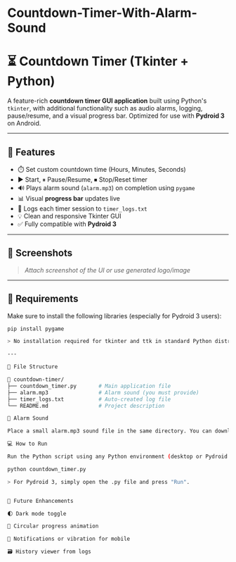 # Countdown-Timer-With-Alarm-Sound

# ⏳ Countdown Timer (Tkinter + Python)

A feature-rich **countdown timer GUI application** built using Python's `tkinter`, with additional functionality such as audio alarms, logging, pause/resume, and a visual progress bar. Optimized for use with **Pydroid 3** on Android.

---

## 🚀 Features

- ⏱️ Set custom countdown time (Hours, Minutes, Seconds)
- ▶️ Start, ⏸ Pause/Resume, ⏹ Stop/Reset timer
- 🔊 Plays alarm sound (`alarm.mp3`) on completion using `pygame`
- 📊 Visual **progress bar** updates live
- 📝 Logs each timer session to `timer_logs.txt`
- 💡 Clean and responsive Tkinter GUI
- ✅ Fully compatible with **Pydroid 3**

---

## 📸 Screenshots

> _Attach screenshot of the UI or use generated logo/image_

---

## 🔧 Requirements

Make sure to install the following libraries (especially for Pydroid 3 users):

```bash
pip install pygame

> No installation required for tkinter and ttk in standard Python distributions or Pydroid 3.

---

📁 File Structure

📁 countdown-timer/
├── countdown_timer.py       # Main application file
├── alarm.mp3                # Alarm sound (you must provide)
├── timer_logs.txt           # Auto-created log file
└── README.md                # Project description

🎵 Alarm Sound

Place a small alarm.mp3 sound file in the same directory. You can download royalty-free sounds from freesound.org or create a short beep sound using any audio tool.

💻 How to Run

Run the Python script using any Python environment (desktop or Pydroid 3 mobile):

python countdown_timer.py

> For Pydroid 3, simply open the .py file and press "Run".


📌 Future Enhancements

🌓 Dark mode toggle

🔵 Circular progress animation

📲 Notifications or vibration for mobile

🗃 History viewer from logs
